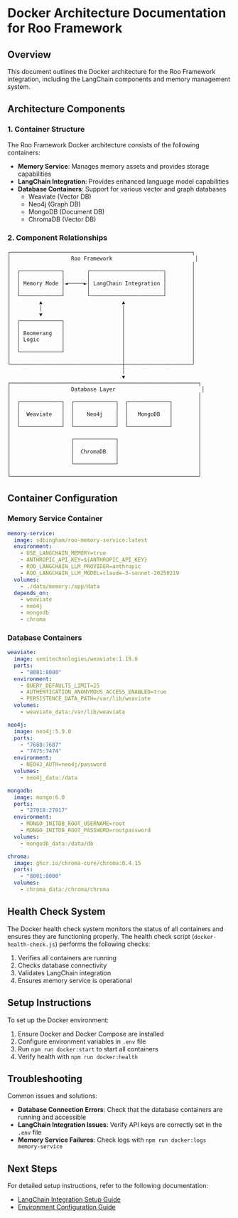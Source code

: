 # Docker Architecture Documentation for Roo Framework

## Overview

This document outlines the Docker architecture for the Roo Framework integration, including the LangChain components and memory management system.

## Architecture Components

### 1. Container Structure

The Roo Framework Docker architecture consists of the following containers:

- **Memory Service**: Manages memory assets and provides storage capabilities
- **LangChain Integration**: Provides enhanced language model capabilities
- **Database Containers**: Support for various vector and graph databases
  - Weaviate (Vector DB)
  - Neo4j (Graph DB)
  - MongoDB (Document DB)
  - ChromaDB (Vector DB)

### 2. Component Relationships

```
┌─────────────────────────────────────────────────────────┐
│                   Roo Framework                          │
│                                                         │
│  ┌─────────────┐       ┌───────────────────────┐        │
│  │             │       │                       │        │
│  │ Memory Mode │◄─────►│ LangChain Integration │        │
│  │             │       │                       │        │
│  └─────────────┘       └───────────────────────┘        │
│         ▲                         ▲                     │
│         │                         │                     │
│         ▼                         │                     │
│  ┌─────────────┐                  │                     │
│  │             │                  │                     │
│  │ Boomerang   │                  │                     │
│  │ Logic       │                  │                     │
│  │             │                  │                     │
│  └─────────────┘                  │                     │
│                                   │                     │
└───────────────────────────────────┼─────────────────────┘
                                    │
                                    ▼
┌───────────────────────────────────────────────────────────┐
│                   Database Layer                           │
│                                                           │
│  ┌─────────────┐  ┌─────────────┐  ┌─────────────┐        │
│  │             │  │             │  │             │        │
│  │  Weaviate   │  │    Neo4j    │  │   MongoDB   │        │
│  │             │  │             │  │             │        │
│  └─────────────┘  └─────────────┘  └─────────────┘        │
│                                                           │
│                   ┌─────────────┐                         │
│                   │             │                         │
│                   │  ChromaDB   │                         │
│                   │             │                         │
│                   └─────────────┘                         │
│                                                           │
└───────────────────────────────────────────────────────────┘
```

## Container Configuration

### Memory Service Container

```yaml
memory-service:
  image: sdbingham/roo-memory-service:latest
  environment:
    - USE_LANGCHAIN_MEMORY=true
    - ANTHROPIC_API_KEY=${ANTHROPIC_API_KEY}
    - ROO_LANGCHAIN_LLM_PROVIDER=anthropic
    - ROO_LANGCHAIN_LLM_MODEL=claude-3-sonnet-20250219
  volumes:
    - ./data/memory:/app/data
  depends_on:
    - weaviate
    - neo4j
    - mongodb
    - chroma
```

### Database Containers

```yaml
weaviate:
  image: semitechnologies/weaviate:1.19.6
  ports:
    - "8081:8080"
  environment:
    - QUERY_DEFAULTS_LIMIT=25
    - AUTHENTICATION_ANONYMOUS_ACCESS_ENABLED=true
    - PERSISTENCE_DATA_PATH=/var/lib/weaviate
  volumes:
    - weaviate_data:/var/lib/weaviate

neo4j:
  image: neo4j:5.9.0
  ports:
    - "7688:7687"
    - "7475:7474"
  environment:
    - NEO4J_AUTH=neo4j/password
  volumes:
    - neo4j_data:/data

mongodb:
  image: mongo:6.0
  ports:
    - "27018:27017"
  environment:
    - MONGO_INITDB_ROOT_USERNAME=root
    - MONGO_INITDB_ROOT_PASSWORD=rootpassword
  volumes:
    - mongodb_data:/data/db

chroma:
  image: ghcr.io/chroma-core/chroma:0.4.15
  ports:
    - "8001:8000"
  volumes:
    - chroma_data:/chroma/chroma
```

## Health Check System

The Docker health check system monitors the status of all containers and ensures they are functioning properly. The health check script (`docker-health-check.js`) performs the following checks:

1. Verifies all containers are running
2. Checks database connectivity
3. Validates LangChain integration
4. Ensures memory service is operational

## Setup Instructions

To set up the Docker environment:

1. Ensure Docker and Docker Compose are installed
2. Configure environment variables in `.env` file
3. Run `npm run docker:start` to start all containers
4. Verify health with `npm run docker:health`

## Troubleshooting

Common issues and solutions:

- **Database Connection Errors**: Check that the database containers are running and accessible
- **LangChain Integration Issues**: Verify API keys are correctly set in the `.env` file
- **Memory Service Failures**: Check logs with `npm run docker:logs memory-service`

## Next Steps

For detailed setup instructions, refer to the following documentation:

- [LangChain Integration Setup Guide](langchain-integration-setup-guide.md)
- [Environment Configuration Guide](environment-configuration-guide.md)